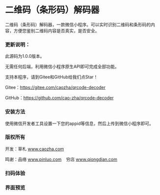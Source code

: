 ﻿# 二维码（条形码）解码器

二维码（条形码）解码器，一款微信小程序。可以实时识别二维码和条形码的内容，方便您鉴别二维码内容是否真实，是否安全。

### 更新说明：

此源码为1.0.0版本。

无需任何后端，利用微信小程序原生API即可完成全部功能。

支持本程序，请到Gitee和GitHub给我们点Star！

Gitee：https://gitee.com/caozha/qrcode-decoder

GitHub：https://github.com/cao-zha/qrcode-decoder

### 安装方法

使用微信开发者工具设置一下您的appid等信息，然后上传到微信小程序即可。

### 版权所有

开发：草札 www.caozha.com

鸣谢：品络 www.pinluo.com  &ensp;  穷店 www.qiongdian.com

### 扫码体验


### 界面预览


